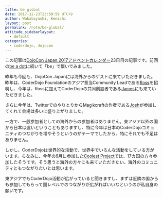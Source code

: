 ```yaml
---
title: be global
date: 2017-12-23T23:59:59 UTC+9
author: Wakabayashi, Kenichi
layout: post
permalink: /note/be-global/
attitude_sidebarlayout:
  - default
categories:
  - coderdojo, dojocon
---
```

この記事は[DojoCon Japan 2017アドベントカレンダー](https://adventar.org/calendars/2476)23日目の記事です。前回の[be a dot](/be-a-dot/)に続いて「be」で繋いでみました。

昨年も今回も、DojoCon Japanには海外からのゲストに来ていただきました。昨年は、CoderDojo Foundationのアジア担当Community Leadである[Ross](https://twitter.com/ross_o_neill)を招聘し、今年は、Rossに加えてCoderDojoの共同創設者である[James](https://twitter.com/Whelton)にも来ていただきました。

さらに今年は、TwitterでのやりとりからMagikcraftの作者である[Josh](https://twitter.com/sitapati)が参加してくれて会場は多いに盛り上がりました。

一方で、一般参加者としての海外からの参加者はありません。東アジア以外の国から日本は遠いということもありますし、特に今年は日本のCoderDojoコミュニティのつながりを増やそうというのがテーマでしたから、特にそれでも不足はありません。

しかし、CoderDojoは世界的な活動で、世界中でいろんな活動をしている方がいます。ちなみに、今年の6月に参加した[Coolest Project](http://coolestprojects.org/)では、17カ国の方々参加したそうです。そう思うと海外の方々にも来ていただきたい、海外のコミュニティともつながりたいとは思います。

東アジアでもCoderDojo活動が広がっていると聞きますし、まずは近隣の国からも参加してもらって国レベルでのつながりが広がればいいなというのが私自身の願いです。





